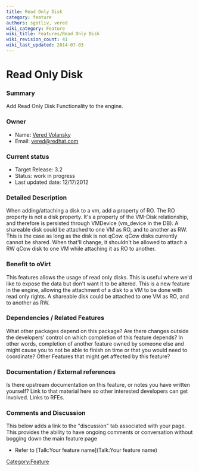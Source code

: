 ```yaml
---
title: Read Only Disk
category: feature
authors: sgotliv, vered
wiki_category: Feature
wiki_title: Features/Read Only Disk
wiki_revision_count: 41
wiki_last_updated: 2014-07-03
---
```


# Read Only Disk

### Summary

Add Read Only Disk Functionality to the engine.

### Owner

*   Name: [Vered Volansky](User:vvolansk)
*   Email: vered@redhat.com

### Current status

*   Target Release: 3.2
*   Status: work in progress
*   Last updated date: 12/17/2012

### Detailed Description

When adding/attaching a disk to a vm, add a property of RO. The RO property is not a disk property. It's a property of the VM-Disk relationship, and therefore is persisted through VMDevice (vm_device in the DB). A shareable disk could be attached to one VM as RO, and to another as RW. This is the case as long as the disk is not qCow. qCow disks currently cannot be shared. When that'll change, it shouldn't be allowed to attach a RW qCow disk to one VM while attaching it as RO to another.

### Benefit to oVirt

This features allows the usage of read only disks. This is useful where we'd like to expose the data but don't want it to be altered. This is a new feature in the engine, allowing the attachment of a disk to a VM to be done with read only rights. A shareable disk could be attached to one VM as RO, and to another as RW.

### Dependencies / Related Features

What other packages depend on this package? Are there changes outside the developers' control on which completion of this feature depends? In other words, completion of another feature owned by someone else and might cause you to not be able to finish on time or that you would need to coordinate? Other Features that might get affected by this feature?

### Documentation / External references

Is there upstream documentation on this feature, or notes you have written yourself? Link to that material here so other interested developers can get involved. Links to RFEs.

### Comments and Discussion

This below adds a link to the "discussion" tab associated with your page. This provides the ability to have ongoing comments or conversation without bogging down the main feature page

*   Refer to [Talk:Your feature name](Talk:Your feature name)

<Category:Feature>

